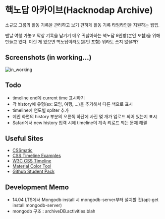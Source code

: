 # 핵노답 아카이브(Hacknodap Archive)

소규모 그룹의 활동 기록을 관리하고 보기 편하게 활동 기록 타임라인을 지원하는 웹앱.

맨날 여행 가놓고 막상 기록을 남기기 메우 귀찮아하는 핵노답 9인방(본인 포함)을 위해 만들고 있다.
이런 게 있으면 핵노답이라도(본인 포함) 뭐라도 쓰지 않을까?


## Screenshots (in working...)
![in_working](./working.gif)


## Todo

* timeline end에 current time 표시하기
* 각 history에 유형(ex: 모임, 여행, ...)을 추가해서 다른 색으로 표시
* timeline에 연도별 spliter 추가
* 메인 화면의 history 부분의 오른쪽 하단에 사진 몇 개가 업로드 되어 있는지 표시
* Safari에서 new history 입력 시에 timeline이 계속 리로드 되는 문제 해결

## Useful Sites

* [CSSmatic](https://www.cssmatic.com/gradient-generator)
* [CSS Timeline Examples](https://freefrontend.com/css-timelines/)
* [W3C CSS Timeline](https://www.w3schools.com/howto/tryit.asp?filename=tryhow_css_timeline)
* [Material Color Tool](https://material.io/tools/color/#!/?view.left=0&view.right=0&primary.color=212121)
* [Github Student Pack](https://education.github.com/pack/offers)

## Development Memo

* 14.04 LTS에서 Mongodb install 시 mongodb-server부터 설치할 것(apt-get install mongodb-server)
* mongodb 구조 : archiveDB.activities.blah
